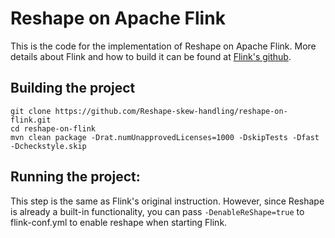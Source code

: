 # Reshape on Apache Flink
This is the code for the implementation of Reshape on Apache Flink. More details about Flink and how to build it can be found at [Flink's github](https://github.com/apache/flink).

## Building the project
```console
git clone https://github.com/Reshape-skew-handling/reshape-on-flink.git
cd reshape-on-flink
mvn clean package -Drat.numUnapprovedLicenses=1000 -DskipTests -Dfast -Dcheckstyle.skip
```
## Running the project:

This step is the same as Flink's original instruction. However, since Reshape is already a built-in functionality, you can pass `-DenableReShape=true` to flink-conf.yml to enable reshape when starting Flink.

